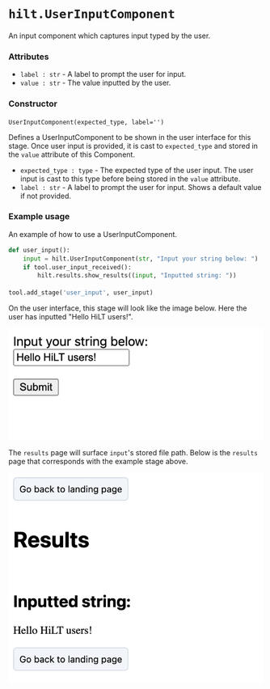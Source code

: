 # `hilt.UserInputComponent`

An input component which captures input typed by the user.

### Attributes
- `label : str` - A label to prompt the user for input.
- `value : str` - The value inputted by the user.

### Constructor
`UserInputComponent(expected_type, label='')`

Defines a UserInputComponent to be shown in the user interface for this stage. Once user input is provided, it is cast to `expected_type` and stored in the `value` attribute of this Component.

- `expected_type : type` - The expected type of the user input. The user input is cast to this type before being stored in the `value` attribute.
- `label : str` - A label to prompt the user for input. Shows a default value if not provided.

### Example usage
An example of how to use a UserInputComponent. 

```python
def user_input():
    input = hilt.UserInputComponent(str, "Input your string below: ")
    if tool.user_input_received():
        hilt.results.show_results((input, "Inputted string: "))

tool.add_stage('user_input', user_input)
```

On the user interface, this stage will look like the image below. Here the user has inputted "Hello HiLT users!". 

<img src="https://github.com/skberkeley/CNLDocs/blob/main/docs/images/user_input_1.png?raw=true?" alt="User input component input"> </img>

The `results` page will surface `input`'s stored file path. Below is the `results` page that corresponds with the example stage above. 

<img src="https://github.com/skberkeley/CNLDocs/blob/main/docs/images/user_input_2.png?raw=true?" alt="User input component results"> </img>
